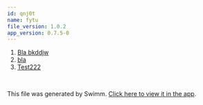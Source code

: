 ```yaml
---
id: qnj0t
name: fytu
file_version: 1.0.2
app_version: 0.7.5-0
---
```


<!-- Steps - Do not remove this comment -->
1. [Bla bkddjw](bla-bkddjw.2envc.sw.md)
2. [bla](bla.233bj.sw.md)
3. [Test222](test222.sBUGF75ls51WaqttBDQA.sw.md)


<br/>

This file was generated by Swimm. [Click here to view it in the app](http://localhost:5000/repos/ls4DA2fLasmQuEbT4ipw/docs/qnj0t).